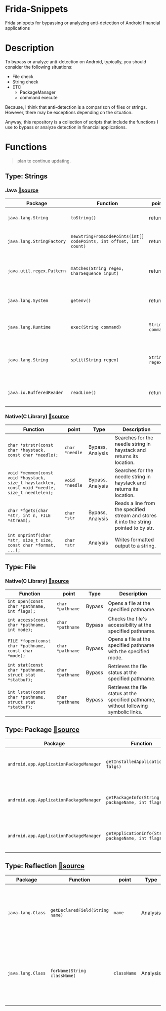 # Frida-Snippets

Frida snippets for bypassing or analyzing anti-detection of Android financial applications

# Description

To bypass or analyze anti-detection on Android, typically, you should consider the following situations:

- File check
- String check
- ETC
    - PackageManager
    - command execute

Because, I think that anti-detection is a comparison of files or strings. However, there may be exceptions depending on the situation.

Anyway, this repository is a collection of scripts that include the functions I use to bypass or analyze detection in financial applications.

# Functions

> plan to continue updating.
> 

## Type: Strings

### Java [🔗source](/java_string_related.js)

| Package | Function | point | Type | Description |
| --- | --- | --- | --- | --- |
| `java.lang.String` | `toString()` | return | Analysis | Returns the representation of the string. |
| `java.lang.StringFactory` | `newStringFromCodePoints(int[] codePoints, int offset, int count)` | return | Analysis | Creates a string from the code point array. |
| `java.util.regex.Pattern` | `matches(String regex, CharSequence input)` | return | Bypass | Checks if the input matches the given regular expression. |
| `java.lang.System` | `getenv()` | return | Bypass | Retrieves the value of an environment variable. |
| `java.lang.Runtime` |	`exec(String command)` | `String command` | Bypass | Executes the specified system command. |
| `java.lang.String` |	`split(String regex)` | `String regex` | Analysis | Splits this string around matches of the given regular expression. |
| `java.io.BufferedReader` | `readLine()` | return | Bypass, Analysis | Reads a line of text from the input stream. |
### Native(C Library) [🔗source](/native_string_related.js)

| Function | point | Type | Description |
| --- | --- | --- | --- |
| `char *strstr(const char *haystack, const char *needle);` | `char *needle` | Bypass, Analysis | Searches for the needle string in haystack and returns its location. |
| `void *memmem(const void *haystack, size_t haystacklen, const void *needle, size_t needlelen);` | `void *needle` | Bypass, Analysis | Searches for the needle string in haystack and returns its location. |
| `char *fgets(char *str, int n, FILE *stream);` | `char *str` | Bypass, Analysis | Reads a line from the specified stream and stores it into the string pointed to by str. |
| `int snprintf(char *str, size_t size, const char *format, ...);` | `char *str` | Analysis | Writes formatted output to a string. |

## Type: File

### Native(C Library) [🔗source](/native_file_related.js)

| Function | point | Type | Description |
| --- | --- | --- | --- |
| `int open(const char *pathname, int flags);` | `char *pathname` | Bypass | Opens a file at the specified pathname. |
| `int access(const char *pathname, int mode);` | `char *pathname` | Bypass | Checks the file's accessibility at the specified pathname. |
| `FILE *fopen(const char *pathname, const char *mode);` | `char *pathname` | Bypass | Opens a file at the specified pathname with the specified mode. |
| `int stat(const char *pathname, struct stat *statbuf);` | `char *pathname` | Bypass | Retrieves the file status at the specified pathname. |
| `int lstat(const char *pathname, struct stat *statbuf);` | `char *pathname` | Bypass | Retrieves the file status at the specified pathname, without following symbolic links. |

## Type: Package [🔗source](/java_package_related.js)

| Package | Function | point | Type | Description |
| --- | --- | --- | --- | --- |
| `android.app.ApplicationPackageManager` | `getInstalledApplications(int falgs)` | return | Bypass | Retrieves all installed applications on the device. |
| `android.app.ApplicationPackageManager` | `getPackageInfo(String packageName, int flags)` | return | Bypass | Retrieves detailed information about the specified package. |
| `android.app.ApplicationPackageManager` | `getApplicationInfo(String packageName, int flags)` | return | Bypass | Retrieves detailed data about a single app. |

## Type: Reflection [🔗source](/java_reflect_related.js)

| Package | Function | point | Type | Description |
| --- | --- | --- | --- | --- |
| `java.lang.Class` | `getDeclaredField(String name)` | `name` | Analysis | Retrieves a Field object that reflects the specified declared field of the class or interface. |
| `java.lang.Class` | `forName(String className)` | `className` | Analysis | Returns the Class object associated with the class or interface with the given string name. |
